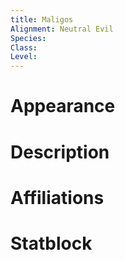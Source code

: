 ```yaml
---
title: Maligos
Alignment: Neutral Evil
Species: 
Class: 
Level:
---
```

# Appearance

# Description

# Affiliations

# Statblock


